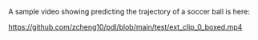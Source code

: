 A sample video showing predicting the trajectory of a soccer ball is here:

https://github.com/zcheng10/pdl/blob/main/test/ext_clip_0_boxed.mp4


